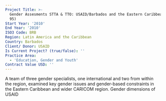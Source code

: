 ```yaml
---
Project Title: >-
  Gender Assesments STTA & TTO: USAID/Barbados and the Eastern Caribbean (TDY
  95)
Start Year: '2010'
End Year: '2010'
ISO3 Code: BRB
Region: Latin America and the Caribbean
Country: Barbados
Client/ Donor: USAID
Is Current Project? (true/false): ''
Practice Area:
  - 'Education, Gender and Youth'
Contract Value USD: ''
---
```

A team of three gender specialists, one international and two from within the region, examined key gender issues and gender-based constraints in the Eastern Caribbean and wider CARICOM region. Gender dimensions of USAID